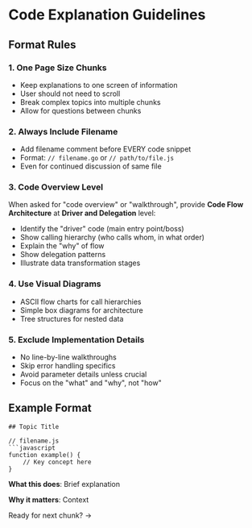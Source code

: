 # Code Explanation Guidelines

## Format Rules

### 1. One Page Size Chunks
- Keep explanations to one screen of information
- User should not need to scroll
- Break complex topics into multiple chunks
- Allow for questions between chunks

### 2. Always Include Filename
- Add filename comment before EVERY code snippet
- Format: `// filename.go` or `// path/to/file.js`
- Even for continued discussion of same file

### 3. Code Overview Level
When asked for "code overview" or "walkthrough", provide **Code Flow Architecture** at **Driver and Delegation** level:

- Identify the "driver" code (main entry point/boss)
- Show calling hierarchy (who calls whom, in what order)
- Explain the "why" of flow
- Show delegation patterns
- Illustrate data transformation stages

### 4. Use Visual Diagrams
- ASCII flow charts for call hierarchies
- Simple box diagrams for architecture
- Tree structures for nested data

### 5. Exclude Implementation Details
- No line-by-line walkthroughs
- Skip error handling specifics
- Avoid parameter details unless crucial
- Focus on the "what" and "why", not "how"

## Example Format

```
## Topic Title

// filename.js
```javascript
function example() {
    // Key concept here
}
```

**What this does**: Brief explanation

**Why it matters**: Context

Ready for next chunk? →
```